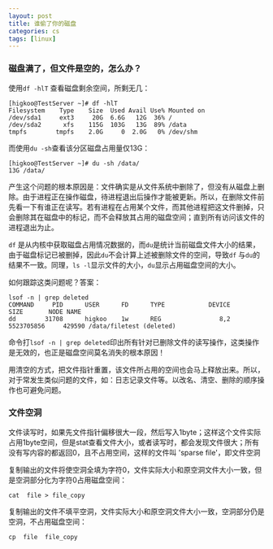 ```yaml
---
layout: post
title: 谁偷了你的磁盘
categories: cs
tags: [linux]
---
```


### 磁盘满了，但文件是空的，怎么办？

使用`df -hlT` 查看磁盘剩余空间，所剩无几：

<!-- more -->

	[higkoo@TestServer ~]# df -hlT
	Filesystem    Type    Size  Used Avail Use% Mounted on
	/dev/sda1     ext3     20G  6.6G   12G  36% /
	/dev/sda2      xfs    115G  103G   13G  89% /data
	tmpfs        tmpfs    2.0G     0  2.0G   0% /dev/shm

而使用`du -sh`查看该分区磁盘占用量仅13G：

	[higkoo@TestServer ~]# du -sh /data/
	13G /data/

产生这个问题的根本原因是：文件确实是从文件系统中删除了，但没有从磁盘上删除。由于进程正在操作磁盘，待进程退出后操作才能被更新。所以，在删除文件前先看一下有谁正在读写。若有进程在占用某个文件，而其他进程把这文件删掉，只会删除其在磁盘中的标记，而不会释放其占用的磁盘空间；直到所有访问该文件的进程退出为止。

`df` 是从内核中获取磁盘占用情况数据的，而`du`是统计当前磁盘文件大小的结果，由于磁盘标记已被删掉，因此`du`不会计算上述被删除文件的空间，导致`df` 与`du`的结果不一致。同理，`ls -l`显示文件的大小，`du`显示占用磁盘空间的大小。

如何跟踪这类问题呢？答案：

	lsof -n | grep deleted
	COMMAND     PID      USER      FD      TYPE            DEVICE       SIZE       NODE NAME
	dd        31708      higkoo    1w      REG                8,2 5523705856     429590 /data/filetest (deleted)

命令打`lsof -n | grep deleted`印出所有针对已删除文件的读写操作，这类操作是无效的，也正是磁盘空间莫名消失的根本原因！

用清空的方式，把文件指针重置，该文件所占用的空间也会马上释放出来。所以，对于常发生类似问题的文件，如：日志记录文件等。以改名、清空、删除的顺序操作也可避免问题。

### 文件空洞

文件读写时，如果先文件指针偏移很大一段，然后写入1byte；这样这个文件实际占用1byte空间，但是stat查看文件大小，或者读写时，都会发现文件很大；所有没有写内容的都返回0，且不占用空间，这样的文件叫 'sparse file'，即文件空洞

复制输出的文件将使空洞全填为字符0，文件实际大小和原空洞文件大小一致，但是空洞部分化为字符0占用磁盘空间：

    cat  file > file_copy

复制输出的文件不填平空洞，文件实际大小和原空洞文件大小一致，空洞部分仍是空洞，不占用磁盘空间：

    cp  file  file_copy